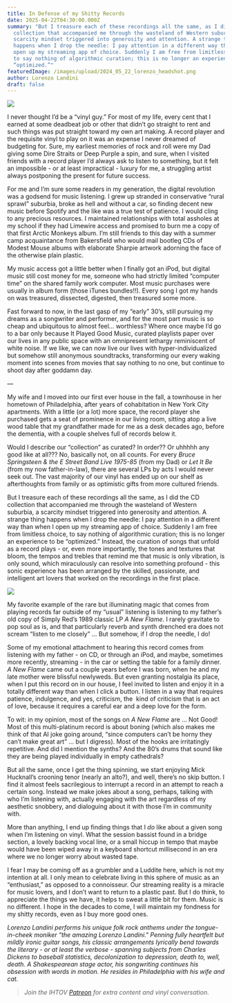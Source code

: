 ```yaml
---
title: In Defense of my Shitty Records
date: 2025-04-22T04:30:00.000Z
summary: "But I treasure each of these recordings all the same, as I did the CD
  collection that accompanied me through the wasteland of Western suburbia, a
  scarcity mindset triggered into generosity and attention. A strange thing
  happens when I drop the needle: I pay attention in a different way than when I
  open up my streaming app of choice. Suddenly I am free from limitless choice,
  to say nothing of algorithmic curation; this is no longer an experience to be
  “optimized.”"
featuredImage: /images/upload/2024_05_22_lorenzo_headshot.png
author: Lorenzo Landini
draft: false
---
```

![](/images/upload/2024_05_22_lorenzo_headshot.png)

I never thought I’d be a “vinyl guy.” For most of my life, every cent that I earned at some deadbeat job or other that didn’t go straight to rent and such things was put straight toward my own art making. A record player and the requisite vinyl to play on it was an expense I never dreamed of budgeting for. Sure, my earliest memories of rock and roll were my Dad giving some Dire Straits or Deep Purple a spin, and sure, when I visited friends with a record player I’d always ask to listen to something, but it felt an impossible - or at least impractical - luxury for me, a struggling artist always postponing the present for future success. 

For me and I’m sure some readers in my generation, the digital revolution was a godsend for music listening. I grew up stranded in conservative “rural sprawl” suburbia, broke as hell and without a car, so finding decent new music before Spotify and the like was a true test of patience. I would cling to any precious resources. I maintained relationships with total assholes at my school if they had Limewire access and promised to burn me a copy of that first Arctic Monkeys album. I’m still friends to this day with a summer camp acquaintance from Bakersfield who would mail bootleg CDs of Modest Mouse albums with elaborate Sharpie artwork adorning the face of the otherwise plain plastic. 

My music access got a little better when I finally got an iPod, but digital music still cost money for me, someone who had strictly limited “computer time” on the shared family work computer. Most music purchases were usually in album form (those iTunes bundles!!). Every song I got my hands on was treasured, dissected, digested, then treasured some more. 

Fast forward to now, in the last gasp of my “early” 30’s, still pursuing my dreams as a songwriter and performer, and for the most part music is so cheap and ubiquitous to almost feel… worthless? Where once maybe I’d go to a bar only because It Played Good Music, curated playlists paper over our lives in any public space with an omnipresent lethargy reminiscent of white noise. If we like, we can now live our lives with hyper-individualized but somehow still anonymous soundtracks, transforming our every waking moment into scenes from movies that say nothing to no one, but continue to shoot day after goddamn day. 

— 

My wife and I moved into our first ever house in the fall, a townhouse in her hometown of Philadelphia, after years of cohabitation in New York City apartments. With a little (or a lot) more space, the record player she purchased gets a seat of prominence in our living room, sitting atop a live wood table that my grandfather made for me as a desk decades ago, before the dementia, with a couple shelves full of records below it. 

Would I describe our “collection” as curated? In order?? Or uhhhhh any good like at all??? No, basically not, on all counts. For every *Bruce Springsteen & the E Street Band Live 1975-85* (from my Dad) or *Let It Be* (from my now father-in-law), there are several LPs by acts I would never seek out. The vast majority of our vinyl has ended up on our shelf as afterthoughts from family or as optimistic gifts from more cultured friends. 

But I treasure each of these recordings all the same, as I did the CD collection that accompanied me through the wasteland of Western suburbia, a scarcity mindset triggered into generosity and attention. A strange thing happens when I drop the needle: I pay attention in a different way than when I open up my streaming app of choice. Suddenly I am free from limitless choice, to say nothing of algorithmic curation; this is no longer an experience to be “optimized.” Instead, the curation of songs that unfold as a record plays - or, even more importantly, the tones and textures that bloom, the tempos and trebles that remind me that music is only vibration, is only sound, which miraculously can resolve into something profound - this sonic experience has been arranged by the skilled, passionate, and intelligent art lovers that worked on the recordings in the first place. 

![](/images/upload/img_3519.jpg)

My favorite example of the rare but illuminating magic that comes from playing records far outside of my “usual” listening is listening to my father’s old copy of Simply Red’s 1989 classic LP *A New Flame*. I rarely gravitate to pop soul as is, and that particularly reverb and synth drenched era does not scream “listen to me closely” … But somehow, if I drop the needle, I do! 

Some of my emotional attachment to hearing this record comes from listening with my father - on CD, or through an iPod, and maybe, sometimes more recently, streaming - in the car or setting the table for a family dinner. *A New Flame* came out a couple years before I was born, when he and my late mother were blissful newlyweds. But even granting nostalgia its place, when I put this record on in our house, I feel invited to listen and enjoy it in a totally different way than when I click a button. I listen in a way that requires patience, indulgence, and yes, criticism, the  kind of criticism that is an act of love, because it requires a careful ear and a deep love for the form. 

To wit: in my opinion, most of the songs on *A New Flame* are … Not Good! Most of this multi-platinum record is about boning (which also makes me think of that AI joke going around, “since computers can’t be horny they can’t make great art” … but I digress). Most of the hooks are irritatingly repetitive. And did I mention the synths? And the 80’s drums that sound like they are being played individually in empty cathedrals? 

But all the same, once I get the thing spinning, we start enjoying Mick Hucknall’s crooning tenor (nearly an alto?), and well, there’s no skip button. I find it almost feels sacrilegious to interrupt a record in an attempt to reach a certain song. Instead we make jokes about a song, perhaps, talking with who I’m listening with, actually engaging with the art regardless of my aesthetic snobbery, and dialoguing about it with those I’m in community with.

More than anything, I end up finding things that I *do* like about a given song when I’m listening on vinyl. What the session bassist found in a bridge section, a lovely backing vocal line, or a small hiccup in tempo that maybe would have been wiped away in a keyboard shortcut millisecond in an era where we no longer worry about wasted tape. 

I fear I may be coming off as a grumbler and a Luddite here, which is not my intention at all. I only mean to celebrate living in this sphere of music as an “enthusiast,” as opposed to a connoisseur. Our streaming reality is a miracle for music lovers, and I don’t want to return to a plastic past. But I do think, to appreciate the things we have, it helps to sweat a little bit for them. Music is no different. I hope in the decades to come, I will maintain my fondness for my shitty records, even as I buy more good ones. 

*Lorenzo Landini performs his unique folk rock anthems under the tongue-in-cheek moniker "the amazing Lorenzo Landini." Penning fully heartfelt but mildly ironic guitar songs, his classic arrangements lyrically bend towards the literary - or at least the verbose - spanning subjects from Charles Dickens to baseball statistics, decolonization to depression, death to, well, death. A Shakespearean stage actor, his songwriting continues his obsession with words in motion. He resides in Philadelphia with his wife and cat.* 

>
>
> *Join the IHTOV [Patreon](https://www.patreon.com/c/IHaveThatonVinyl) for extra content and vinyl conversation.*
>
>
>
>
>
>
>
>
>
>
>
>
>
>
